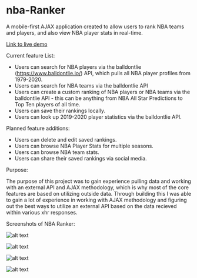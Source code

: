 # nba-Ranker

A mobile-first AJAX application created to allow users to rank NBA teams and players, and also view NBA player stats in real-time.


[Link to live demo](https://richtrunzo.github.io/nba-ranker/)

Current feature List:

- Users can search for NBA players via the balldontlie (https://www.balldontlie.io/) API, which pulls all NBA player profiles from 1979-2020.
- Users can search for NBA teams via the balldontlie API
- Users can create a custom ranking of NBA players or NBA teams via the balldontlie API - this can be anything from NBA All Star Predictions to Top Ten players of all time.
- Users can save their rankings locally.
- Users can look up 2019-2020 player statistics via the balldontlie API.

Planned feature additions:

- Users can delete and edit saved rankings.
- Users can browse NBA Player Stats for multiple seasons.
- Users can browse NBA team stats.
- Users can share their saved rankings via social media.

Purpose:

The purpose of this project was to gain experience pulling data and working with an external API and AJAX methodology, which is why most of the core features are based on utilizing outside data. Through building this I was able to gain a lot of experience in working with AJAX methodology and figuring out the best ways to utilize an external API based on the data recieved within various xhr responses.

Screenshots of NBA Ranker:

![alt text](https://i.imgur.com/yeuE2RB.png "Homepage")

![alt text](https://i.imgur.com/AagPEox.png "Search Results Page")

![alt text](https://i.imgur.com/al7Vyqo.png "Create Ranking Page")

![alt text](https://i.imgur.com/2i2j2Dc.png "Player Stats Page")
